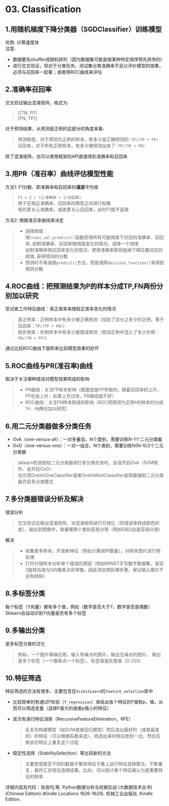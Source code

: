 
# 03. Classification

## 1.用随机梯度下降分类器（SGDClassifier）训练模型

优势: 计算速度快<br/>
注意: 

* 数据要先shuffer成随机排列（因为数据集可能是按某种特定顺序预先排序的）
* 进行交叉验证，但对于分类任务，测试集分类准确率不足以评价模型的效果，必须与召回率一起看；或者用ROC曲线来评估

## 2.准确率召回率

交叉验证输出混淆矩阵，格式为: 

> [[TN, FP]<br/>
> [FN, TP]]

对于预测结果，从预测是正例的这部分的角度来看: 

> 预测精度，对于预测为正例的样本，有多少是正确预测的: `TP/(TP + FP)` <br/>
> 召回率，对于所有正例样本，有多少被预测出来了: `TP/(TP + FN)` <br/>

除了混淆矩阵，也可以使用框架的API直接得到准确率和召回率
 
## 3.用PR（准召率）曲线评估模型性能

方法1:  F1分数、即准确率和召回率的**谐波**平均值 

> `F1 = 2 / (1/准确率 + 1/召回率)` </br>
> 用于在相近准确率、召回率的模型之间进行权衡 </br>
> 有时更关心准确率，或者更关心召回率，此时F1就不适用

方法2:  根据准召率曲线来决定

> * 选择阈值：<br/>
> 用`cross_val_predicct()`函数获得所有可能阈值下对应的准确率、召回率, 绘制准确率、召回率随阈值变化的情况、选择一个阈值<br/>
> 绘制准确率随召回率变化的情况、使用准确率即将陡峭下降位置对应的阈值, 获得预测的分数
> * 预测时不再调用`predict()`方法，而是调用`decision_function()`来得到预测分数

## 4.ROC曲线：把预测结果为P的样本分成TP,FN两份分别加以研究

受试者工作特征曲线：真正类率率随假正类率变化的情况

> 真正例率：正例样本中有多少被正确预测（找到了百分之多少的正例，等于召回率：`TP/(TP + FN)`）<br/>
> 假负例率：负例样本中有多少被错误预测（预测正例中混入了多少负例：`FN/(TN + FP)`) 

通过比较ROC曲线下面积来比较模型效果的好坏

## 5.ROC曲线与PR(准召率)曲线

取决于关注哪种错误对模型效果照成的影响 <br/>
> * PR曲线：关注FP样本影响（精度低是FP导致的，随着召回率的上升，FP也会上升，如果上升过快，PR曲线就不好）<br/>
> * ROC曲线：关注FN样本照成的影响（ROC把预测为正例`P`的样本的分成`TP`、`FN`两份加以研究）

## 6.用二元分类器做多分类任务

* OvA（one-versus-all）：一对多叠加，N个类别，需要训练N-1个二元分类器<br/>
* OvO（one-versus-one）：一对一组合，N个类别，需要训练N(N-1)/2个二元分类器<br/>

> sklearn检测到给二元分类器进行多分类任务时，会自开启OvA（SVM除外、会开启OvO）<br/>
> 也可用OneVsOneClassifier或者OneVsRestClassifier装饰器强制二元分类器开启多分类模式

## 7.多分类器错误分析及解决

错误分析
> 交叉验证后输出混淆矩阵，对混淆矩阵进行可视化（将错误率转成颜色灰度），输出到图像中，查看哪两个类别容易分错（例如5和3总是容易分错）

解决
> * 收集更多样本，开发新特征（例如计算闭环数量），对样本图片进行预处理
> * 打印分错样本分析单个错误的原因（例如MINST手写数字数据集，发现3旋转后就与5的像素点非常像，因此添加预处理步骤，保证输入图片不会有倾斜）

## 8.多标签分类

每个标签（Y向量）都有多个值，例如（数字是否大于7，数字是否是偶数）<br/>
Sklearn会自动识别Y向量是否有多个标签

## 9.多输出分类

是多标签分类的泛化<br/>
> 例如，一个图片降噪应用，输入有噪点的图片，输出无噪点的图片。
输出是多个标签（一个像素点一个标签）、标签值是灰度值（0-255）

## 10.特征筛选

特征筛选的方法有很多，主要包含在`ScikitLearn`的`feature_selection`库中

* 比较简单的有通过F检验（`f_regression`）来给出各个特征的F值和p，值，从而可以筛选变量（选择F值大的或者p值小的特征）
* 其次有递归特征消除（RecursiveFeatureElimination，RFE）
	
	> 反复的构建模型（如SVM或者回归模型）然后选出最好的（或者最差的）的特征（可以根据系数来选），把选出来的特征放到一边，然后在剩余的特征上重复这个过程
	
* 稳定性选择（StabilitySelection）等比较新的方法

	> 主要思想是在不同的数据子集和特征子集上运行特征选择算法，不断重复，最终汇总特征选择结果。比如，可以统计某个特征被认为是重要特征的频率

详细内容及代码：张良均,等. Python数据分析与挖掘实战 (大数据技术丛书) (Chinese Edition) (Kindle Locations 1626-1629). 机械工业出版社. Kindle Edition. 

